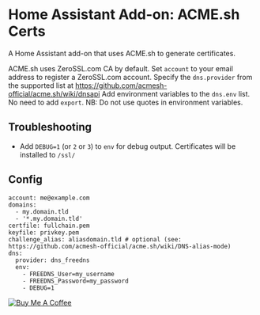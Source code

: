 # Home Assistant Add-on: ACME.sh Certs

A Home Assistant add-on that uses ACME.sh to generate certificates.

ACME.sh uses ZeroSSL.com CA by default.  Set `account` to your email address to register a ZeroSSL.com account.
Specify the `dns.provider` from the supported list at https://github.com/acmesh-official/acme.sh/wiki/dnsapi
Add environment variables to the `dns.env` list.  No need to add `export`.  NB: Do not use quotes in environment variables.

## Troubleshooting
- Add `DEBUG=1` (or `2` or `3`) to `env` for debug output.
Certificates will be installed to `/ssl/`

## Config
```
account: me@example.com
domains:
  - my.domain.tld
  - '*.my.domain.tld'
certfile: fullchain.pem
keyfile: privkey.pem
challenge_alias: aliasdomain.tld # optional (see: https://github.com/acmesh-official/acme.sh/wiki/DNS-alias-mode)
dns:
  provider: dns_freedns
  env: 
    - FREEDNS_User=my_username
    - FREEDNS_Password=my_password
    - DEBUG=1
```

<a href="https://www.buymeacoffee.com/wernerhp" target="_blank"><img src="https://www.buymeacoffee.com/assets/img/custom_images/orange_img.png" alt="Buy Me A Coffee" style="height: auto !important;width: auto !important;" ></a>
